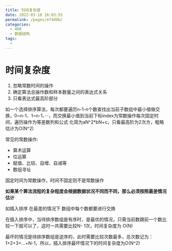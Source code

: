 ```yaml
---
title: 时间复杂度
date: 2022-03-18 16:03:55
permalink: /pages/ef4d8b/
categories:
  - 408
  - 数据结构
tags:
  - 
---
```

# 时间复杂度

1. 忽略常数时间的操作
2. 确定算法总操作数和样本数量之间的表达式关系
3. 只看表达式最高阶部分

如一个选择排序算法，每次都要遍历n-1-n个数查找出当前子数组中最小值做交换，0~n-1、1~n-1、···，而交换最小值到当前下标index为常数操作每次固定时间，遍历操作为等差数列和公式 化简为aN^2*bN+c，只看最高阶为2次方，粗略估计为O(N^2)

常见的常数操作:

- 算术运算
- 位运算
- 赋值、比较、自增、自减等
- 数组寻址

固定时间为常数操作，时间不固定则不是常数操作

**如果某个算法流程的复杂程度会根据数据状况不同而不同，那么必须按照最差情况估计**

如插入排序 在最差的情况下 数组中每个数都要进行交换 

在插入排序中，当待排序数组是有序时，是最优的情况，只需当前数跟前一个数比较一下就可以了，这时一共需要比较N- 1次，时间复杂度为 O(N)

最坏的情况是待排序数组是逆序的，此时需要比较次数最多，总次数记为：1+2+3+…+N-1，所以，插入排序最坏情况下的时间复杂度为O(N^2)



